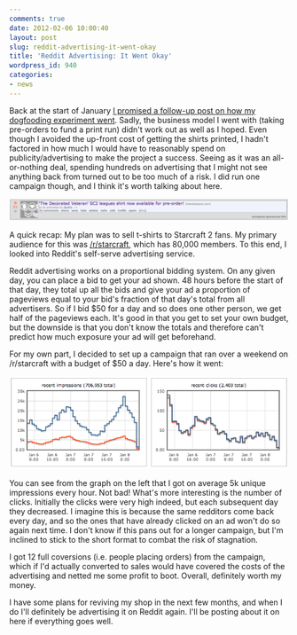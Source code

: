 ```yaml
---
comments: true
date: 2012-02-06 10:00:40
layout: post
slug: reddit-advertising-it-went-okay
title: 'Reddit Advertising: It Went Okay'
wordpress_id: 940
categories:
- news
---
```


Back at the start of January [I promised a follow-up post on how my dogfooding experiment went](http://theflyingdeveloper.com/the-flying-developer-eats-his-own-dogfood). Sadly, the business model I went with (taking pre-orders to fund a print run) didn't work out as well as I hoped. Even though I avoided the up-front cost of getting the shirts printed, I hadn't factored in how much I would have to reasonably spend on publicity/advertising to make the project a success. Seeing as it was an all-or-nothing deal, spending hundreds on advertising that I might not see anything back from turned out to be too much of a risk. I did run one campaign though, and I think it's worth talking about here.

![](/a/2012-02-06-reddit-advertising-it-went-okay/Screen-shot-2012-02-04-at-10.12.36-.png)

A quick recap: My plan was to sell t-shirts to Starcraft 2 fans. My primary audience for this was [/r/starcraft](http://reddit.com/r/starcraft), which has 80,000 members. To this end, I looked into Reddit's self-serve advertising service.



Reddit advertising works on a proportional bidding system. On any given day, you can place a bid to get your ad shown. 48 hours before the start of that day, they total up all the bids and give your ad a proportion of pageviews equal to your bid's fraction of that day's total from all advertisers. So if I bid $50 for a day and so does one other person, we get half of the pageviews each. It's good in that you get to set your own budget, but the downside is that you don't know the totals and therefore can't predict how much exposure your ad will get beforehand.

For my own part, I decided to set up a campaign that ran over a weekend on /r/starcraft with a budget of $50 a day. Here's how it went:

![](/a/2012-02-06-reddit-advertising-it-went-okay/Screen-shot-2012-02-04-at-9.42.03-.png)

You can see from the graph on the left that I got on average 5k unique impressions every hour. Not bad! What's more interesting is the number of clicks. Initially the clicks were very high indeed, but each subsequent day they decreased. I imagine this is because the same redditors come back every day, and so the ones that have already clicked on an ad won't do so again next time. I don't know if this pans out for a longer campaign, but I'm inclined to stick to the short format to combat the risk of stagnation.

I got 12 full coversions (i.e. people placing orders) from the campaign, which if I'd actually converted to sales would have covered the costs of the advertising and netted me some profit to boot. Overall, definitely worth my money.

I have some plans for reviving my shop in the next few months, and when I do I'll definitely be advertising it on Reddit again. I'll be posting about it on here if everything goes well.


